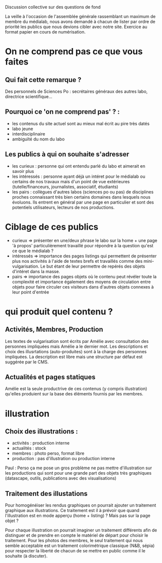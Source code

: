 Discussion collective sur des questions de fond

La veille à l'occasion de l'assemblée générale rassemblant un maximum de membre du médialab, nous avons demandé à chacun de lister par ordre de priorité les publics que nous devions cibler avec notre site.
Exercice au format papier en cours de numérisation.


# On ne comprend pas ce que vous faites

## Qui fait cette remarque ?
Des personnels de Sciences Po : secrétaires généraux des autres labo, directrice scientifique...

## Pourquoi ce 'on ne comprend pas' ? :

- les contenus du site actuel sont au mieux mal écrit au pire très datés
- labo jeune
- interdisciplinaire
- ambiguïté du nom du labo

## Les publics à qui on souhaite s'adresser

- les curieux : personne qui ont entendu parlé du labo et aimerait en savoir plus 
- les intéressés : personne ayant déjà un intéret pour le médialab ou certains de nos travaux mais d'un point de vue extérieures (tutelle/financeurs, journalistes, associatif, étudiants) 
- les pairs : collègues d'autres labos (sciences po ou pas) de disciplines proches connaissant très bien certains domaines dans lesquels nous évoluons. Ils entrent en général par une page en particulier et sont des potentiels utilisateurs, lecteurs de nos productions. 

# Ciblage de ces publics 

- curieux => présenter en une/deux phrase le labo sur la home + une page 'à propos' particulièrement travaillé pour répondre à la question qu'est ce que le médialab ?
- intéressés => importance des pages listings qui permettent de présenter plus nos activités à l'aide de textes brefs et travaillés comme des mini-vulgarisation. Le but étant de leur permettre de repérés des objets d'intéret dans la masse.
- pairs => importance des pages objets où le contenu peut révéler toute la complexité et importance également des moyens de circulation entre objets pour faire circuler ces visiteurs dans d'autres objets connexes à leur point d'entrée


# qui produit quel contenu ?

## Activités, Membres, Production
Les textes de vulgarisation sont écrits par Amélie avec consultation des personnes impliquées mais Amélie a le dernier mot.
Les descriptions et choix des illusrtations (auto-produites) sont à la charge des personnes impliquées. La description est libre mais une structure par défaut est suggérée par le CMS.

## Actualités et pages statiques
Amélie est la seule productrive de ces contenus (y compris illustration) qu'elles produient sur la base des éléments fournis par les membres.



# illustration

## Choix des illustrations :

- activités : production interne 
- actualités : stock
- membres : photo perso, format libre
- production : pas d'illustration ou production interne

Paul : Perso ça me pose un gros problème ne pas mettre d'illustration sur les productions qui sont pour une grande part des objets très graphiques (datascape, outils, publications avec des visualisations)

## Traitement des illustations

Pour homogénéiser les rendus graphiques on pourrait ajouter un traitement graphique aux illustrations.
Ce traitement est il à prévoir que quand l'illustration est en mode apperçu (home + listing) ? Mais pas sur la page objet ?

Pour chaque illustration on pourrait imaginer un traitement différents afin de distinguer et de prendre en compte le matériel de départ pour choisir le traitement.
Pour les photos des membres, le seul traitement qui nous semble acceptable est un traitement colorimétrique classique (N&B, sépia) pour respecter la liberté de chacun de se mettre en public comme il le souhaite (à discuter). 